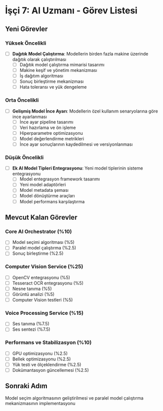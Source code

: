 # İşçi 7: AI Uzmanı - Görev Listesi

## Yeni Görevler

### Yüksek Öncelikli
- [ ] **Dağıtık Model Çalıştırma**: Modellerin birden fazla makine üzerinde dağıtık olarak çalıştırılması
  - [ ] Dağıtık model çalıştırma mimarisi tasarımı
  - [ ] Makine keşif ve yönetim mekanizması
  - [ ] İş dağıtım algoritması
  - [ ] Sonuç birleştirme mekanizması
  - [ ] Hata toleransı ve yük dengeleme

### Orta Öncelikli
- [ ] **Gelişmiş Model İnce Ayarı**: Modellerin özel kullanım senaryolarına göre ince ayarlanması
  - [ ] İnce ayar pipeline tasarımı
  - [ ] Veri hazırlama ve ön işleme
  - [ ] Hiperparametre optimizasyonu
  - [ ] Model değerlendirme metrikleri
  - [ ] İnce ayar sonuçlarının kaydedilmesi ve versiyonlanması

### Düşük Öncelikli
- [ ] **Ek AI Model Tipleri Entegrasyonu**: Yeni model tiplerinin sisteme entegrasyonu
  - [ ] Model entegrasyon framework tasarımı
  - [ ] Yeni model adaptörleri
  - [ ] Model metadata şeması
  - [ ] Model dönüştürme araçları
  - [ ] Model performans karşılaştırma

## Mevcut Kalan Görevler

### Core AI Orchestrator (%10)
- [ ] Model seçimi algoritması (%5)
- [ ] Paralel model çalıştırma (%2.5)
- [ ] Sonuç birleştirme (%2.5)

### Computer Vision Service (%25)
- [ ] OpenCV entegrasyonu (%5)
- [ ] Tesseract OCR entegrasyonu (%5)
- [ ] Nesne tanıma (%5)
- [ ] Görüntü analizi (%5)
- [ ] Computer Vision testleri (%5)

### Voice Processing Service (%15)
- [ ] Ses tanıma (%7.5)
- [ ] Ses sentezi (%7.5)

### Performans ve Stabilizasyon (%10)
- [ ] GPU optimizasyonu (%2.5)
- [ ] Bellek optimizasyonu (%2.5)
- [ ] Yük testi ve ölçeklendirme (%2.5)
- [ ] Dokümantasyon güncellemesi (%2.5)

## Sonraki Adım
Model seçim algoritmasının geliştirilmesi ve paralel model çalıştırma mekanizmasının implementasyonu
